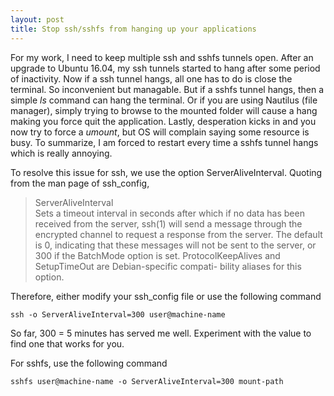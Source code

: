 ```yaml
---
layout: post
title: Stop ssh/sshfs from hanging up your applications
---
```


For my work, I need to keep multiple ssh and sshfs tunnels open. After an
upgrade to Ubuntu 16.04, my ssh tunnels started to hang after some period
of inactivity. Now if a ssh tunnel hangs, all one has to do is close the
terminal. So inconvenient but managable. But if a sshfs tunnel hangs, then a
simple _ls_ command can hang
the terminal. Or if you are using Nautilus (file manager), simply trying
to browse to the mounted folder will cause a hang making you force quit
the application. Lastly, desperation kicks in and you now try to force a
_umount_, but OS will complain saying some resource is busy.
To summarize, I am forced to restart every time a sshfs tunnel hangs which
is really annoying.

To resolve this issue for ssh, we use the option ServerAliveInterval. Quoting
from the man page of ssh_config,
> ServerAliveInterval  
> Sets a timeout interval in seconds after which if no data has
been received from the server, ssh(1) will send a message through
the encrypted channel to request a response from the server. The
default is 0, indicating that these messages will not be sent to
the server, or 300 if the BatchMode option is set.
ProtocolKeepAlives and SetupTimeOut are Debian-specific compati-
bility aliases for this option.

Therefore, either modify your ssh_config file or use the following command

~~~
ssh -o ServerAliveInterval=300 user@machine-name
~~~

So far, 300 = 5 minutes has served me well. Experiment with the value to find
one that works for you.

For sshfs, use the following command

~~~
sshfs user@machine-name -o ServerAliveInterval=300 mount-path
~~~
